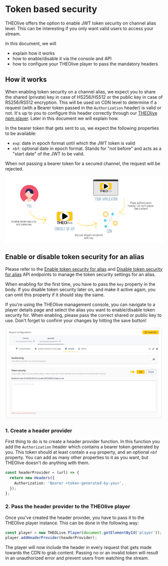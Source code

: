 # Token based security

THEOlive offers the option to enable JWT token security on channel alias level. This can be interesting if you only want valid users to access your stream.

In this document, we will

- explain how it works
- how to enable/disable it via the console and API
- how to configure your THEOlive player to pass the mandatory headers

## How it works

When enabling token security on a channel alias, we expect you to share the shared (private) key in case of HS256/HS512 or the public key in case of RS256/RS512 encryption. This will be used on CDN level to determine if a request (with a Bearer token passed in the `Authorization` header) is valid or not. It's up to you to configure this header correctly through our [THEOlive npm player](https://www.npmjs.com/package/@theolive/player). Later in this document we will explain how.

In the bearer token that gets sent to us, we expect the following properties to be available:

- `exp`: date in epoch format until which the JWT token is valid
- `nbf`: optional date in epoch format. Stands for "not before" and acts as a "start date" of the JWT to be valid.

When not passing a bearer token for a secured channel, the request will be rejected.

![token based security](../../assets/img/dcdfc37-token_security.png)

## Enable or disable token security for an alias

Please refer to the [Enable token security for alias](https://developers.theo.live/reference/enable-token-security-for-alias) and [Disable token security for alias](https://developers.theo.live/reference/disable-token-security-for-alias) API endpoints to manage the token security settings for an alias.

When enabling for the first time, you have to pass the `key` property in the body. If you disable token security later on, and make it active again, you can omit this property if it should stay the same.

If you're using the THEOlive management console, you can navigate to a player details page and select the alias you want to enable/disable token security for. When enabling, please pass the correct shared or public key to use. Don't forget to confirm your changes by hitting the save button!

![Managing token security in the console](../../assets/img/51376b6-token.png)

### 1. Create a header provider

First thing to do is to create a header provider function. In this function you add the `Authorization` header which contains a bearer token generated by you. This token should at least contain a `exp` property, and an optional `nbf` property. You can add as many other properties to it as you want, but THEOlive doesn't do anything with them.

```typescript Creating header provider
const headerProvider = (url) => {
  return new Headers({
    Authorization: 'Bearer <token-generated-by-you>',
  });
};
```

### 2. Pass the header provider to the THEOlive player

Once you've created the header provider, you have to pass it to the THEOlive player instance. This can be done in the following way:

```typescript Pass header provider to player
const player = new THEOLive.Player(document.getElementById('player'));
player.addHeaderProvider(headerProvider);
```

The player will now include the header in every request that gets made towards the CDN to grab content. Passing no or an invalid token will result in an unauthorized error and prevent users from watching the stream.

